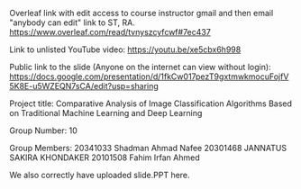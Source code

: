 Overleaf link with edit access to course instructor gmail and then email "anybody can edit" link to ST, RA.
https://www.overleaf.com/read/tvnyszcyfcwf#7ec437

Link to unlisted YouTube video:
https://youtu.be/xe5cbx6h998

Public link to the slide (Anyone on the internet can view without login):
https://docs.google.com/presentation/d/1fkCw017pezT9gxtmwkmocuFojfV5K8E-u5WZEQN7sCA/edit?usp=sharing

Project title:
Comparative Analysis of Image Classification Algorithms  Based on Traditional Machine  Learning and Deep Learning 


Group Number:
10

Group Members:
20341033 Shadman Ahmad Nafee
20301468 JANNATUS SAKIRA KHONDAKER
20101508 Fahim Irfan Ahmed




We also correctly have uploaded slide.PPT here.

